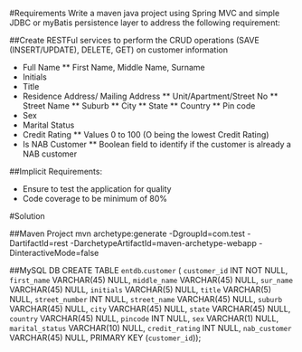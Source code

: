 #Requirements
Write a maven java project using Spring MVC and simple JDBC or myBatis persistence layer to address the following requirement:

##Create RESTFul services to perform the CRUD operations (SAVE (INSERT/UPDATE), DELETE, GET) on customer information 
* Full Name
** First Name, Middle Name, Surname
*	Initials
*	Title
*	Residence Address/ Mailing Address
**	Unit/Apartment/Street No
**	Street Name
**	Suburb
**	City
**	State
**	Country
**	Pin code
*	Sex
*	Marital Status
*	Credit Rating
**	Values 0 to 100 (O being the lowest Credit Rating)
*	Is NAB Customer
**	Boolean field to identify if the customer is already a NAB customer

##Implicit Requirements:
*	Ensure to test the application for quality
*	Code coverage to be minimum of 80%

#Solution

##Maven Project
mvn archetype:generate -DgroupId=com.test -DartifactId=rest -DarchetypeArtifactId=maven-archetype-webapp -DinteractiveMode=false

##MySQL DB
CREATE TABLE `entdb`.`customer` (
  `customer_id` INT NOT NULL,
  `first_name` VARCHAR(45) NULL,
  `middle_name` VARCHAR(45) NULL,
  `sur_name` VARCHAR(45) NULL,
  `initials` VARCHAR(5) NULL,
  `title` VARCHAR(5) NULL,
  `street_number` INT NULL,
  `street_name` VARCHAR(45) NULL,
  `suburb` VARCHAR(45) NULL,
  `city` VARCHAR(45) NULL,
  `state` VARCHAR(45) NULL,
  `country` VARCHAR(45) NULL,
  `pincode` INT NULL,
  `sex` VARCHAR(1) NULL,
  `marital_status` VARCHAR(10) NULL,
  `credit_rating` INT NULL,
  `nab_customer` VARCHAR(45) NULL,
  PRIMARY KEY (`customer_id`));
